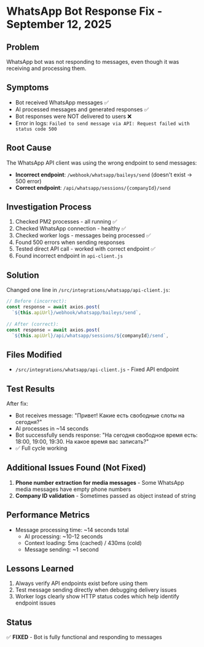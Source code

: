 # WhatsApp Bot Response Fix - September 12, 2025

## Problem
WhatsApp bot was not responding to messages, even though it was receiving and processing them.

## Symptoms
- Bot received WhatsApp messages ✅
- AI processed messages and generated responses ✅
- Bot responses were NOT delivered to users ❌
- Error in logs: `Failed to send message via API: Request failed with status code 500`

## Root Cause
The WhatsApp API client was using the wrong endpoint to send messages:
- **Incorrect endpoint**: `/webhook/whatsapp/baileys/send` (doesn't exist → 500 error)
- **Correct endpoint**: `/api/whatsapp/sessions/{companyId}/send`

## Investigation Process
1. Checked PM2 processes - all running ✅
2. Checked WhatsApp connection - healthy ✅
3. Checked worker logs - messages being processed ✅
4. Found 500 errors when sending responses
5. Tested direct API call - worked with correct endpoint ✅
6. Found incorrect endpoint in `api-client.js`

## Solution
Changed one line in `/src/integrations/whatsapp/api-client.js`:

```javascript
// Before (incorrect):
const response = await axios.post(
  `${this.apiUrl}/webhook/whatsapp/baileys/send`,
  
// After (correct):
const response = await axios.post(
  `${this.apiUrl}/api/whatsapp/sessions/${companyId}/send`,
```

## Files Modified
- `/src/integrations/whatsapp/api-client.js` - Fixed API endpoint

## Test Results
After fix:
- Bot receives message: "Привет! Какие есть свободные слоты на сегодня?"
- AI processes in ~14 seconds
- Bot successfully sends response: "На сегодня свободное время есть: 18:00, 19:00, 19:30. На какое время вас записать?"
- ✅ Full cycle working

## Additional Issues Found (Not Fixed)
1. **Phone number extraction for media messages** - Some WhatsApp media messages have empty phone numbers
2. **Company ID validation** - Sometimes passed as object instead of string

## Performance Metrics
- Message processing time: ~14 seconds total
  - AI processing: ~10-12 seconds
  - Context loading: 5ms (cached) / 430ms (cold)
  - Message sending: ~1 second

## Lessons Learned
1. Always verify API endpoints exist before using them
2. Test message sending directly when debugging delivery issues
3. Worker logs clearly show HTTP status codes which help identify endpoint issues

## Status
✅ **FIXED** - Bot is fully functional and responding to messages